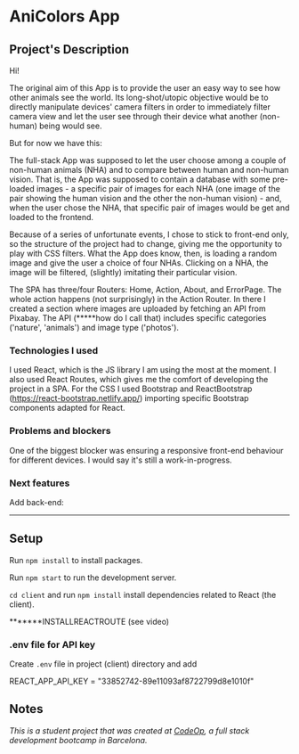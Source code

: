 # AniColors App

## Project's Description

Hi!

The original aim of this App is to provide the user an easy way to see how other animals see the world.
Its long-shot/utopic objective would be to directly manipulate devices' camera filters in order to immediately filter camera view and let the user see through their device what another (non-human) being would see.

But for now we have this:

The full-stack App was supposed to let the user choose among a couple of non-human animals (NHA) and to compare between human and non-human vision. That is, the App was supposed to contain a database with some pre-loaded images - a specific pair of images for each NHA (one image of the pair showing the human vision and the other the non-human vision) - and, when the user chose the NHA, that specific pair of images would be get and loaded to the frontend.

Because of a series of unfortunate events, I chose to stick to front-end only, so the structure of the project had to change, giving me the opportunity to play with CSS filters. What the App does know, then, is loading a random image and give the user a choice of four NHAs. Clicking on a NHA, the image will be filtered, (slightly) imitating their particular vision.

The SPA has three/four Routers: Home, Action, About, and ErrorPage.
The whole action happens (not surprisingly) in the Action Router. In there I created a section where images are uploaded by fetching an API from Pixabay. The API (**\***how do I call that) includes specific categories ('nature', 'animals') and image type ('photos').

### Technologies I used

I used React, which is the JS library I am using the most at the moment.
I also used React Routes, which gives me the comfort of developing the project in a SPA.
For the CSS I used Bootstrap and ReactBootstrap (<https://react-bootstrap.netlify.app/>) importing specific Bootstrap components adapted for React.

### Problems and blockers

One of the biggest blocker was ensuring a responsive front-end behaviour for different devices. I would say it's still a work-in-progress.

### Next features

Add back-end:

---

## Setup

Run `npm install` to install packages.

Run `npm start` to run the development server.

`cd client` and run `npm install` install dependencies related to React (the client).

**\*\*\***INSTALLREACTROUTE (see video)

### .env file for API key

Create `.env` file in project (client) directory and add

REACT_APP_API_KEY = "33852742-89e11093af8722799d8e1010f"

## Notes

_This is a student project that was created at [CodeOp](http://CodeOp.tech), a full stack development bootcamp in Barcelona._
